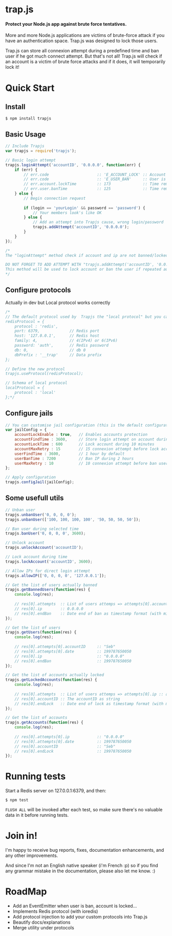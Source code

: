 # trap.js
#### Protect your Node.js app against brute force tentatives.

More and more Node.js applications are victims of brute-force attack if you have an authentication space. Trap.js was designed to lock those users.

Trap.js can store all connexion attempt during a predefined time and ban user if he got much connect attempt. But that's not all! Trap.js will 
check if an account is a victim of brute force attacks and if it does, it will temporarily lock it!

# Quick Start

## Install
```shell
$ npm install trapjs
```

## Basic Usage

```javascript
// Include Trapjs
var trapjs = require('trapjs');

// Basic login attempt
trapjs.loginAttempt('accountID', '0.0.0.0', function(err) {
    if (err) {
        // err.code                     :: 'E_ACCOUNT_LOCK' :: Account is temporary locked
        // err.code                     :: 'E_USER_BAN'     :: User is temporary banned
        // err.account.lockTime         :: 173              :: Time remaining until unlock account (if account is locked)
        // err.user.banTime             :: 125              :: Time remaining until unban (if user is banned)
    } else {
        // Begin connection request
        
        if (login == 'yourLogin' && password == 'password') {
            // Your members look's like OK
        } else {
            // Add an attempt into Trapjs cause, wrong login/password
            trapjs.addAttempt('accountID', '0.0.0.0');
        }
    }
});

/*
The "loginAttempt" method check if account and ip are not banned/locked.

DO NOT FORGET TO ADD ATTEMPT WITH "trapjs.addAttempt('accountID', '0.0.0.0');"
This method will be used to lock account or ban the user if repeated authentication.
*/
```

## Configure protocols

Actually in dev but Local protocol works correctly

```javascript
/*
// The default protocol used by  Trapjs the "local protocol" but you can define an other (redis for example).
redisProtocol = {
    protocol : 'redis',
    port: 6379,             // Redis port
    host: '127.0.0.1',      // Redis host
    family: 4,              // 4(IPv4) or 6(IPv6)
    password: 'auth',       // Redis password
    db: 0,                  // db 0
    dbPrefix : '__trap'     // Data prefix
};

// Define the new protocol
trapjs.useProtocol(redisProtocol);

// Schema of local protocol
localProtocol = {
    protocol : 'local'
};*/
```

## Configure jails

```javascript
// You can customise jail configuration (this is the default configuration)
var jailConfig = {
    accountLockEnable : true,   // Enables accounts protection
    accountFindTime : 3600,     // Store login attempt on account during 1 hours
    accountLockTime : 600       // Lock account during 10 minutes
    accountMaxRetry : 15        // 15 connexion attempt before lock account temporary
    userFindTime : 3600,        // 1 hour by default
    userBanTime : 7200          // Ban IP during 2 hours
    userMaxRetry : 10           // 10 connexion attempt before ban user
};

// Apply configuration
trapjs.configJail(jailConfig);
```

## Some usefull utils

```javascript
// Unban user
trapjs.unbanUser('0, 0, 0, 0');
trapjs.unbanUser(['100, 100, 100, 100', '50, 50, 50, 50']);

// Ban user during selected time
trapjs.banUser('0, 0, 0, 0', 3600);

// Unlock account
trapjs.unlockAccount('accountID');

// Lock account during time
trapjs.lockAccount('accountID', 3600);

// Allow IPs for direct login attempt
trapjs.allowIP(['0, 0, 0, 0', '127.0.0.1']);

// Get the list of users actually banned
trapjs.getBannedUsers(function(res) {
    console.log(res);
    
    // res[0].attempts  :: List of users attemps => attempts[0].account :: attempts[0].date
    // res[0].ip        :: 0.0.0.0
    // res[0].endBan    :: Date end of ban as timestamp format (with milliseconds)
});

// Get the list of users
trapjs.getUsers(function(res) {
    console.log(res);
    
    // res[0].attempts[0].accountID     :: "Seb"
    // res[0].attempts[0].date          :: 199787650050
    // res[0].ip                        :: "0.0.0.0"
    // res[0].endBan                    :: 199787650050
});

// Get the list of accounts actually locked
trapjs.getLockedAccounts(function(res) {
    console.log(res);
    
    // res[0].attempts  :: List of users attemps => attempts[0].ip :: attempts[0].date
    // res[0].accountID :: The accountID as string
    // res[0].endLock   :: Date end of lock as timestamp format (with milliseconds)
});

// Get the list of accounts
trapjs.getAccounts(function(res) {
    console.log(res);
    
    // res[0].attempts[0].ip            :: "0.0.0.0"
    // res[0].attempts[0].date          :: 199787650050
    // res[0].accountID                 :: "Seb"
    // res[0].endLock                   :: 199787650050
});

```

# Running tests

Start a Redis server on 127.0.0.1:6379, and then:

```shell
$ npm test
```

`FLUSH ALL` will be invoked after each test, so make sure there's no valuable data in it before running tests.

# Join in!

I'm happy to receive bug reports, fixes, documentation enhancements, and any other improvements.

And since I'm not an English native speaker (i'm French :p) so if you find any grammar mistake in the documentation, please also let me know. :)

# RoadMap

* Add an EventEmitter when user is ban, account is locked...
* Implements Redis protocol (with ioredis)
* Add protocol injection to add your custom protocols into Trap.js
* Beautify docs/explanations
* Merge utility under protocols